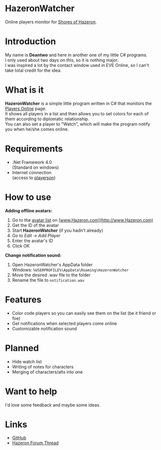 HazeronWatcher
==============

Online players monitor for [Shores of Hazeron](http://hazeron.com/).

Introduction
==============

My name is **Deantwo** and here in another one of my little C# programs.<br>
I only used about two days on this, so it is nothing major.<br>
I was inspired a lot by the contact window used in EVE Online, so I can't take total credit for the idea.

What is it
==============

**HazeronWatcher** is a simple little program written in C# that monitors the [Players Online](http://www.hazeron.com/playerson.html) page.<br>
It shows all players in a list and then allows you to set colors for each of them according to diplomatic relationship.<br>
You can also set a player to "Watch", which will make the program notify you when he/she comes online.

Requirements
==============

- .Net Framework 4.0<br>
(Standard on windows)
- Internet connection<br>
(access to [playerson](http://www.hazeron.com/playerson.html))

How to use
==============

**Adding offline avatars:**

1. Go to the [avatar list](http://www.hazeron.com/EmpireStandings2015/Avatars.html) on [www.Hazeron.com](http://www.Hazeron.com)
2. Get the ID of the avatar
3. Start **HazeronWatcher** (if you hadn't already)
4. Go to *Edit -> Add Player*
5. Enter the avatar's ID
6. Click OK

**Change notification sound:**

1. Open HazeronWatcher's AppData folder<br>
Windows: ```%USERPROFILE%\AppData\Roaming\HazeronWatcher```
2. Move the desired .wav file to the folder
3. Rename the file to ```notification.wav```

Features
==============

- Color code players so you can easily see them on the list (be it friend or foe)
- Get notifications when selected players come online
- Customizable notification sound

Planned
==============

- Hide watch list
- Writing of notes for characters
- Merging of characters/alts into one

Want to help
==============

I'd love some feedback and maybe some ideas.

Links
==============

- [GitHub](https://github.com/Deantwo/HazeronWatcher)
- [Hazeron Forum Thread](http://hazeron.com/phpBB3/viewtopic.php?f=124&t=7642)
